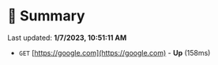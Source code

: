# 📖 Summary
Last updated: **1/7/2023, 10:51:11 AM**

- `GET` [https://google.com](https://google.com) - **Up** (158ms)
